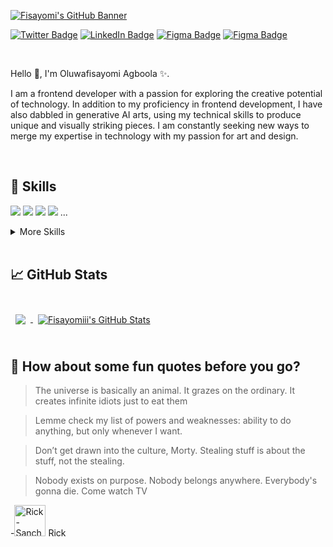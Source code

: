 [![Fisayomi's GitHub Banner](https://res.cloudinary.com/fisayomithesedays/image/upload/v1681638748/samples/Portfolio/Twitter_header_-_1_ggiymp.png)](https://oluwafisayomi.netlify.app)

[![Twitter Badge](https://img.shields.io/badge/Twitter-Profile-informational?style=flat&logo=twitter&logoColor=white&color=1CA2F1)](https://twitter.com/999tweets_her)
[![LinkedIn Badge](https://img.shields.io/badge/LinkedIn-Profile-informational?style=flat&logo=linkedin&logoColor=white&color=1CA2F1)](https://www.linkedin.com/in/fisayomiii/)
[![Figma Badge](https://img.shields.io/badge/Figma-Profile-informational?style=flat&logo=figma&logoColor=white&color=1CA2F1)](https://www.figma.com/@Fisayomi)
[![Figma Badge](https://img.shields.io/badge/Dev.to-Profile-informational?style=flat&logo=dev.to&logoColor=white&color=1CA2F1)](https://dev.to/fisayomiii)


<br/>


Hello 👋, I'm Oluwafisayomi Agboola ✨.

I am a frontend developer with a passion for exploring the creative potential of technology. In addition to my proficiency in frontend development, I have also dabbled in generative AI arts, using my technical skills to produce unique and visually striking pieces. I am constantly seeking new ways to merge my expertise in technology with my passion for art and design.

<br/>

## 💼 Skills
![](https://img.shields.io/badge/Code-Javascript-informational?style=flat&logo=javascript&logoColor=white&color=1CA2F1)
![](https://img.shields.io/badge/Code-Typescript-informational?style=flat&logo=typescript&logoColor=white&color=1CA2F1)
![](https://img.shields.io/badge/Code-Vue-informational?style=flat&logo=vue&logoColor=white&color=4AB197)
![](https://img.shields.io/badge/Code-React-informational?style=flat&logo=react&logoColor=white&color=1CA2F1)
...

<details>
<summary>More Skills</summary>

[](https://img.shields.io/badge/Style-CSS-informational?style=flat&logo=css3&logoColor=white&color=1CA2F1)
![](https://img.shields.io/badge/Style-Tailwind-informational?style=flat&logo=Tailwind-CSS&logoColor=white&color=1CA2F1)
![](https://img.shields.io/badge/Style-Bootstrap-informational?style=flat&logo=Bootstrap&logoColor=white&color=1CA2F1)
![](https://img.shields.io/badge/Style-Css-informational?style=flat&logo=Css&logoColor=white&color=1CA2F1)
...
  
<br/>

<!-- ![](https://img.shields.io/badge/Tools-Docker-informational?style=flat&logo=docker&logoColor=white&color=4AB197) -->
![](https://img.shields.io/badge/Tools-Vercel-informational?style=flat&logo=Vercel&logoColor=white&color=4AB197)
![](https://img.shields.io/badge/Tools-Figma-informational?style=flat&logo=Figma&logoColor=white&color=4AB197)
![](https://img.shields.io/badge/Tools-Netlify-informational?style=flat&logo=netlify&logoColor=white&color=4AB197)
![](https://img.shields.io/badge/Tools-Actions-informational?style=flat&logo=github-actions&logoColor=white&color=4AB197)
![](https://img.shields.io/badge/Tools-NPM-informational?style=flat&logo=npm&logoColor=white&color=4AB197)
![](https://img.shields.io/badge/Tools-Postman-informational?style=flat&logo=Postman&logoColor=white&color=4AB197)
![](https://img.shields.io/badge/Tools-Photoshop-informational?style=flat&logo=Adobe-Photoshop&logoColor=white&color=4AB197)
![](https://img.shields.io/badge/Tools-GitHub-informational?style=flat&logo=GitHub&logoColor=white&color=4AB197)
![](https://img.shields.io/badge/Tools-GitLab-informational?style=flat&logo=GitLab&logoColor=white&color=4AB197)
![](https://img.shields.io/badge/Tools-Bitbucket-informational?style=flat&logo=Bitbucket&logoColor=white&color=4AB197)
  
</details>

<br/>


## &#x1f4c8; GitHub Stats

<br/>

<a href="https://github.com/Fisayomiii">
  <img align="center" style="margin:0.5rem" src="https://github-readme-stats.vercel.app/api/top-langs/?username=Fisayomiii&,css&title_color=ffffff&text_color=c9cacc&icon_color=4AB197&bg_color=1A2B34" />
</a>

<a href="https://github.com/Fisayomiii">
  <img align="center" style="margin:0.5rem" src="https://github-readme-stats.vercel.app/api?username=Fisayomiii&show_icons=true&line_height=27&count_private=true&title_color=ffffff&text_color=c9cacc&icon_color=4AB097&bg_color=1A2B34" alt="Fisayomiii's GitHub Stats" />
</a>

<br/>
<br/>

## 📣 How about some fun quotes before you go?

> The universe is basically an animal. It grazes on the ordinary. It creates infinite idiots just to eat them

> Lemme check my list of powers and weaknesses: ability to do anything, but only whenever I want.

> Don’t get drawn into the culture, Morty. Stealing stuff is about the stuff, not the stealing.
 
> Nobody exists on purpose. Nobody belongs anywhere. Everybody's gonna die. Come watch TV
 
<p> -<img src="https://www.magicalquote.com/wp-content/uploads/2021/05/Rick-Sanchez.jpg" height="50" alt="Rick-Sanchez" /> Rick</p>
<br>
